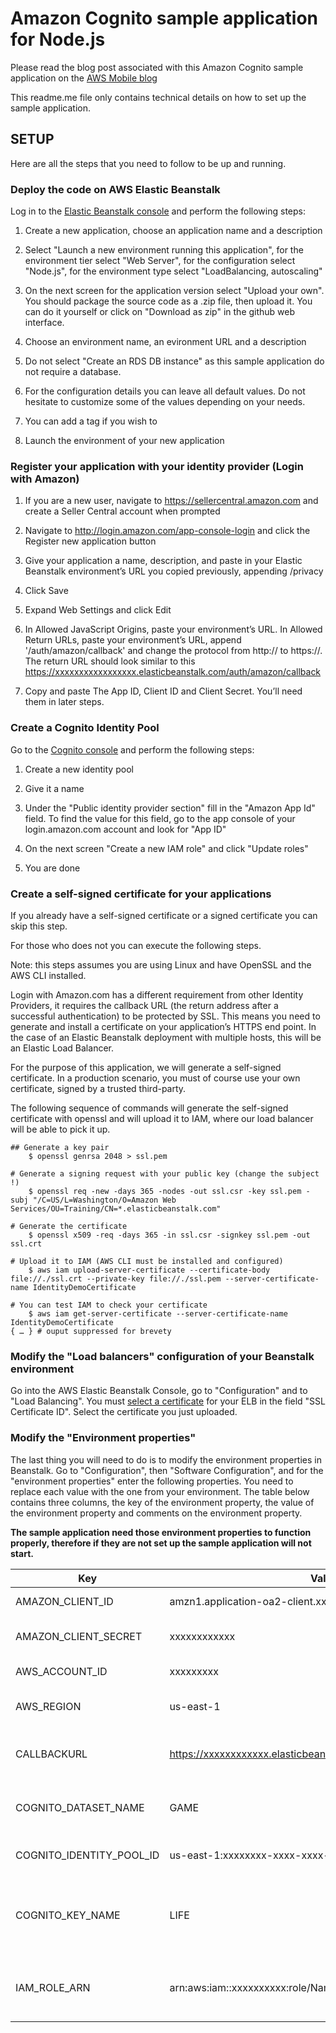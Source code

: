 Amazon Cognito sample application for Node.js
=========
  
Please read the blog post associated with this Amazon Cognito sample application on the [AWS Mobile blog](http://mobile.awsblog.com/)

This readme.me file only contains technical details on how to set up the sample application.

SETUP
----
Here are all the steps that you need to follow to be up and running.

### Deploy the code on AWS Elastic Beanstalk

Log in to the [Elastic Beanstalk console](https://console.aws.amazon.com/elasticbeanstalk) and perform the following steps:


1.    Create a new application, choose an application name and a description

2.    Select "Launch a new environment running this application", for the environment tier select "Web Server", for the configuration select "Node.js", for the environment type select "LoadBalancing, autoscaling"

3.    On the next screen for the application version select "Upload your own". You should package the source code as a .zip file, then upload it. You can do it yourself or click on "Download as zip" in the github web interface.

4.    Choose an environment name, an evironment URL and a description

5.    Do not select "Create an RDS DB instance" as this sample application do not require a database.

6.    For the configuration details you can leave all default values. Do not hesitate to customize some of the values depending on your needs.

7.    You can add a tag if you wish to

8.    Launch the environment of your new application


### Register your application with your identity provider (Login with Amazon)

1.    If you are a new user, navigate to https://sellercentral.amazon.com and create a Seller Central account when prompted

2.    Navigate to http://login.amazon.com/app-console-login and click the Register new application button

3.    Give your application a name, description, and paste in your Elastic Beanstalk environment’s URL you copied previously, appending /privacy

4.    Click Save

5.    Expand Web Settings and click Edit

6.    In Allowed JavaScript Origins, paste your environment’s URL. In Allowed Return URLs, paste your environment’s URL, append '/auth/amazon/callback' and change the protocol from http:// to https://. The return URL should look similar to this
https://xxxxxxxxxxxxxxxxx.elasticbeanstalk.com/auth/amazon/callback

7.    Copy and paste The App ID, Client ID and Client Secret. You’ll need them in later steps.


### Create a Cognito Identity Pool

Go to the [Cognito console](http://console.aws.amazon.com/cognito) and perform the following steps:

1.    Create a new identity pool

2.    Give it a name

3.    Under the "Public identity provider section" fill in the "Amazon App Id" field. To find the value for this field, go to the app console of your login.amazon.com account and look for "App ID"

4.    On the next screen "Create a new IAM role" and click "Update roles"

5.    You are done


### Create a self-signed certificate for your applications

If you already have a self-signed certificate or a signed certificate you can skip this step.

For those who does not you can execute the following steps.

Note: this steps assumes you are using Linux and have OpenSSL and the AWS CLI installed.

Login with Amazon.com has a different requirement from other Identity Providers, it requires the callback URL (the return address after a successful authentication) to be protected by SSL.  This means you need to generate and install a certificate on your application’s HTTPS end point.  In the case of an Elastic Beanstalk deployment with multiple hosts, this will be an Elastic Load Balancer.

For the purpose of this application, we will generate a self-signed certificate.  In a production scenario, you must of course use your own certificate, signed by a trusted third-party.

The following sequence of commands will generate the self-signed certificate with openssl and will upload it to IAM, where our load balancer will be able to pick it up.
```
## Generate a key pair
    $ openssl genrsa 2048 > ssl.pem

# Generate a signing request with your public key (change the subject !)
    $ openssl req -new -days 365 -nodes -out ssl.csr -key ssl.pem -subj "/C=US/L=Washington/O=Amazon Web Services/OU=Training/CN=*.elasticbeanstalk.com"

# Generate the certificate
    $ openssl x509 -req -days 365 -in ssl.csr -signkey ssl.pem -out ssl.crt

# Upload it to IAM (AWS CLI must be installed and configured)
    $ aws iam upload-server-certificate --certificate-body file://./ssl.crt --private-key file://./ssl.pem --server-certificate-name IdentityDemoCertificate

# You can test IAM to check your certificate
    $ aws iam get-server-certificate --server-certificate-name IdentityDemoCertificate
{ … } # ouput suppressed for brevety
```

### Modify the "Load balancers" configuration of your Beanstalk environment

Go into the AWS Elastic Beanstalk Console, go to "Configuration" and to "Load Balancing". You must [select a certificate](http://docs.aws.amazon.com/elasticbeanstalk/latest/dg/using-features.managing.elb.html) for your ELB in the field "SSL Certificate ID".
Select the certificate you just uploaded.



### Modify the "Environment properties"
The last thing you will need to do is to modify the environment properties in Beanstalk.
Go to "Configuration", then "Software Configuration", and for the "environment properties" enter the following properties. You need to replace each value with the one from your environment. The table below contains three columns, the key of the environment property, the value of the environment property and comments on the environment property.

**The sample application need those environment properties to function properly, therefore if they are not set up the sample application will not start.**


| Key   | Value | Comments |
| ------------- | ------------- | ------------- |
| AMAZON_CLIENT_ID  | amzn1.application-oa2-client.xxxxxxxxx  | The Client ID from login.amazon.com |
| AMAZON_CLIENT_SECRET  | xxxxxxxxxxxx  | The Client Secret value from login.amazon.com |
| AWS_ACCOUNT_ID  | xxxxxxxxx  | Your AWS account ID |
| AWS_REGION  | us-east-1  | Region where the Amazon Cognito pool is |
| CALLBACKURL  | https://xxxxxxxxxxxx.elasticbeanstalk.com/auth/amazon/callback  | The callback URL customized with the name of your environment |
| COGNITO_DATASET_NAME  | GAME  | This is the name of the dataset, it is abitrary so you can change it |
| COGNITO_IDENTITY_POOL_ID  | us-east-1:xxxxxxxx-xxxx-xxxx-xxxx-xxxxxxxx  | The unique ID of your Cognito identity pool |
| COGNITO_KEY_NAME  | LIFE  | This is the name of the key that will hold the value in your dataset, it is arbitrary so you can change it |
| IAM_ROLE_ARN  | arn:aws:iam::xxxxxxxxxx:role/Name_of_IAM_Role  | This is the IAM role that will be assigned to authenticated users |
